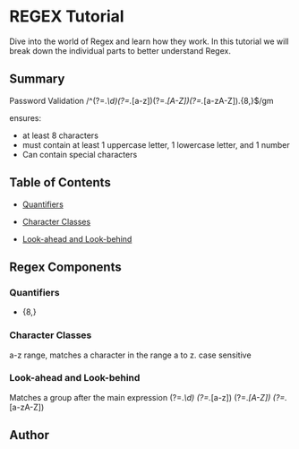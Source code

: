 # REGEX Tutorial

Dive into the world of Regex and learn how they work. In this tutorial we will break down the individual parts to better understand Regex.

## Summary

Password Validation
/^(?=.*\d)(?=.*[a-z])(?=.*[A-Z])(?=.*[a-zA-Z]).{8,}$/gm

ensures:
- at least 8 characters
- must contain at least 1 uppercase letter, 1 lowercase letter, and 1 number
- Can contain special characters



## Table of Contents


- [Quantifiers](#quantifiers)

- [Character Classes](#character-classes)

- [Look-ahead and Look-behind](#look-ahead-and-look-behind)

## Regex Components


### Quantifiers
* {8,}


### Character Classes
a-z range, matches a character in the range a to z. case sensitive


### Look-ahead and Look-behind
Matches a group after the main expression
(?=.*\d) (?=.*[a-z]) (?=.*[A-Z]) (?=.*[a-zA-Z])
## Author


